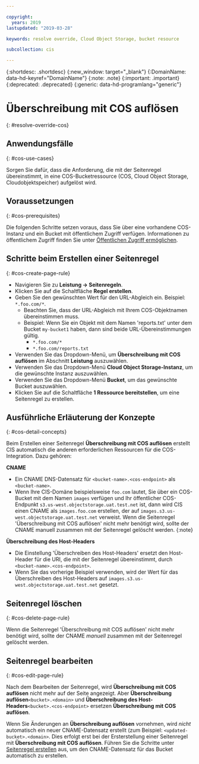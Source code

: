 ```yaml
---

copyright:
  years: 2019
lastupdated: "2019-03-28"

keywords: resolve override, Cloud Object Storage, bucket resource

subcollection: cis

---
```


{:shortdesc: .shortdesc}
{:new_window: target="_blank"}
{:DomainName: data-hd-keyref="DomainName"}
{:note: .note}
{:important: .important}
{:deprecated: .deprecated}
{:generic: data-hd-programlang="generic"}

# Überschreibung mit COS auflösen
{: #resolve-override-cos}

## Anwendungsfälle
{: #cos-use-cases}

Sorgen Sie dafür, dass die Anforderung, die mit der Seitenregel übereinstimmt, in eine COS-Bucketressource (COS, Cloud Object Storage, Cloudobjektspeicher) aufgelöst wird. 


## Voraussetzungen
{: #cos-prerequisites}

Die folgenden Schritte setzen voraus, dass Sie über eine vorhandene COS-Instanz und ein Bucket mit öffentlichem Zugriff verfügen. Informationen zu öffentlichem Zugriff finden Sie unter [Öffentlichen Zugriff ermöglichen](/docs/services/cloud-object-storage/iam?topic=cloud-object-storage-allowing-public-access).


## Schritte beim Erstellen einer Seitenregel
{: #cos-create-page-rule}

* Navigieren Sie zu **Leistung -> Seitenregeln**.
* Klicken Sie auf die Schaltfläche **Regel erstellen**.
* Geben Sie den gewünschten Wert für den URL-Abgleich ein. Beispiel: `*.foo.com/*`.
  * Beachten Sie, dass der URL-Abgleich mit Ihrem COS-Objektnamen übereinstimmen muss. 
  * Beispiel: Wenn Sie ein Objekt mit dem Namen 'reports.txt' unter dem Bucket `my-bucket1` haben, dann sind beide URL-Übereinstimmungen gültig. 
    * `*.foo.com/*`
    * `*.foo.com/reports.txt`
* Verwenden Sie das Dropdown-Menü, um **Überschreibung mit COS auflösen** im Abschnitt **Leistung** auszuwählen. 
* Verwenden Sie das Dropdown-Menü **Cloud Object Storage-Instanz**, um die gewünschte Instanz auszuwählen.  
* Verwenden Sie das Dropdown-Menü **Bucket**, um das gewünschte Bucket auszuwählen. 
* Klicken Sie auf die Schaltfläche **1 Ressource bereitstellen**, um eine Seitenregel zu erstellen. 


## Ausführliche Erläuterung der Konzepte
{: #cos-detail-concepts}

Beim Erstellen einer Seitenregel **Überschreibung mit COS auflösen** erstellt CIS automatisch die anderen erforderlichen Ressourcen für die COS-Integration. Dazu gehören: 

**CNAME**
* Ein CNAME DNS-Datensatz für `<bucket-name>.<cos-endpoint>` als `<bucket-name>`.
* Wenn Ihre CIS-Domäne beispielsweise `foo.com` lautet, Sie über ein COS-Bucket mit dem Namen `images` verfügen und Ihr öffentlicher COS-Endpunkt `s3.us-west.objectstorage.uat.test.net` ist, dann wird CIS einen CNAME als `images.foo.com` erstellen, der auf `images.s3.us-west.objectstorage.uat.test.net` verweist.
Wenn die Seitenregel 'Überschreibung mit COS auflösen' nicht mehr benötigt wird, sollte der CNAME manuell zusammen mit der Seitenregel gelöscht werden.
{:note}

**Überschreibung des Host-Headers**
* Die Einstellung 'Überschreiben des Host-Headers' ersetzt den Host-Header für die URI, die mit der Seitenregel übereinstimmt, durch `<bucket-name>.<cos-endpoint>`.
* Wenn Sie das vorherige Beispiel verwenden, wird der Wert für das Überschreiben des Host-Headers auf `images.s3.us-west.objectstorage.uat.test.net` gesetzt.


## Seitenregel löschen 
{: #cos-delete-page-rule}

Wenn die Seitenregel 'Überschreibung mit COS auflösen' nicht mehr benötigt wird, sollte der CNAME _manuell_ zusammen mit der Seitenregel gelöscht werden.


## Seitenregel bearbeiten
{: #cos-edit-page-rule}

Nach dem Bearbeiten der Seitenregel, wird **Überschreibung mit COS auflösen** nicht mehr auf der Seite angezeigt. Aber **Überschreibung auflösen**`<bucket>.<domain>` und **Überschreibung des Host-Headers**`<bucket>.<cos-endpoint>` ersetzen **Überschreibung mit COS auflösen**.

Wenn Sie Änderungen an **Überschreibung auflösen** vornehmen, wird _nicht_ automatisch ein neuer CNAME-Datensatz erstellt (zum Beispiel: `<updated-bucket>.<domain>`. Dies erfolgt erst bei der Ersterstellung einer Seitenregel mit **Überschreibung mit COS auflösen**. Führen Sie die Schritte unter [Seitenregel erstellen](#cos-create-page-rule) aus, um den CNAME-Datensatz für das Bucket automatisch zu erstellen.
